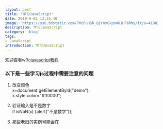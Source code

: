 ```yaml
---
layout: post
title: "学习JavaScript"
date: 2019-9-02 13:26:40
image: 'https://ss0.bdstatic.com/70cFuHSh_Q1YnxGkpoWK1HF6hhy/it/u=4188280155,548323661&fm=26&gp=0.jpg'
description: 学习JavaScript
category: 'blog'
tags:
- JavaScript
introduction: 学习JavaScript
---
```

欢迎查看w3c[javascript教程](https://www.w3cschool.cn/javascript/)

### 以下是一些学习js过程中需要注意的问题
1. 改变颜色  
    x=document.getElementById("demo");  
    x.style.color="#ff0000";  

2. 验证输入是不是数字  
    if isNaN(x) {alert("不是数字")};  

3. 	那些老旧的实例可能会在 <script> 标签中使用 type="text/javascript"。现在已经不必这样做了。JavaScript 是所有现代浏览器以及 HTML5 中的默认脚本语言。  

4. JavaScript输出  
    使用 window.alert() 弹出警告框。  
    使用 document.write() 方法将内容写到 HTML 文档中。  
    使用 innerHTML 写入到 HTML 元素。  
    使用 console.log() 写入到浏览器的控制台。  

5. 请使用 document.write() 仅仅向文档输出写内容。  
    如果在文档已完成加载后执行 document.write，整个 HTML 页面将被覆盖。  

6. console.log() 方法能够让你看到你在页面中的输出内容，让你更容易调试javascript；与alert相比，console不会打断你页面的操作，console里面的内容非常丰富，你可以在控制台输入 console。  

7. 	变量是一个名称。字面量是一个值。  

8. JavaScript 中，常见的是驼峰法的命名规则，如 lastName (而不是lastname)。  

9. JavaScript 是脚本语言。浏览器会在读取代码时，逐行地执行脚本代码。而对于传统编程来说，会在执行前对所有代码进行编译。  

10. 反斜杠换行  
    document.write("你好 \ W3Cschool!");  

11. 一个好的编程习惯是，在代码开始处，统一对需要的变量进行声明。  

12. 你的全局变量，或者函数，可以覆盖 window 对象的变量或者函数。  
局部变量，包括 window 对象可以覆盖全局变量和函数。  

13. 在 ES6 中，提供了 let 关键字和 const 关键字。  
    let 的声明方式与 var 相同，用 let 来代替 var 来声明变量，就可以把变量限制在当前代码块中。  
    使用 const 声明的是常量，其值一旦被设定便不可被更改。  

14. 数据类型  
    NaN 的数据类型是 number  
    数组(Array)的数据类型是 object  
    日期(Date)的数据类型为 object  
    null 的数据类型是 object  
    未定义变量的数据类型为 undefined  

15. 监听事件时，不要使用 "on" 前缀。 例如，使用 "click" ,而不是使用 "onclick"。  












